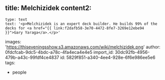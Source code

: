 title: Melchizidek
content2:
  -
    type: text
    text: '<p>Melchizidek is an expert deck builder. He builds 99% of the decks for <a href="{{ link:f2dafb58-3e70-4472-8fe7-3269e12ebe94 }}">Gary Yaraga</a>.</p>'
images: 'https://thiseveningsshow.s3.amazonaws.com/wiki/melchizidek.png'
author: 0fdcfcab-9dc5-4bdc-a78c-4fa4eca4e4e5
import_id: 30dc92fb-4956-479b-a43c-99fdf4ce4837
id: 5829f851-a340-4ee4-928e-6f6e986ee5e6
tags:
  - people

